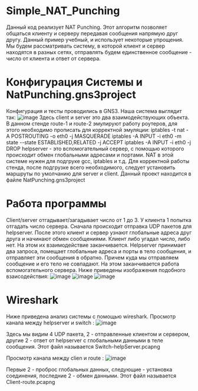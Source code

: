 # Simple_NAT_Punching
Данный код реализует NAT Punching. Этот алгоритм позволяет общаться клиенту и серверу передавая сообщения напрямую друг другу. Данный пример учебный, и использует некоторые упрощения. Мы будем рассматривать систему, в которой клиент и сервер находятся в разных сетях, отправлять будем единственное сообщение - число от клиента и ответ от сервера.
# Конфигурация Системы и NatPunching.gns3project
Конфигурация и тесты проводились в GNS3. Наша система выглядит так:
![image](https://github.com/denizzzzka/Simple_NAT_Punching/assets/91347518/41fa067b-87c0-4680-a929-fc509444b73f)
Здесь client и server это два взаимодействующих объекта. В данном стенде route-1 и route-2 эмулируют работу роутеров, для этого необходимо прописать для корректной эмуляции:
iptables -t nat -A POSTROUTING -o eth0 -j MASQUERADE
iptables -A INPUT -i eth0 -m state --state ESTABLISHED,RELATED -j ACCEPT
iptables -A INPUT -i eth0 -j DROP
helpserver - это вспомогательный сервер, с помощью которого происходит обмен глобальными адресами и портами. NAT в этой системе нужен для подгруке gcc, iptables и т.д.
Для корректной работы стенда, после подгрузке всего необходимого, следует установить маршруты по умолчанию для server и client. Данный проект находится в файле NatPunching.gns3project

# Работа программы
Client/server отгадывает/загадывает число от 1 до 3. У клиента 1 попытка отгадать число сервера. Сначала происходит отправка UDP пакетов для helpserver. После этого клиент и сервер узнают глобальные адреса друг друга и начинают обмен сообщениями. Клиент либо угадал число, либо нет. На этом их взаимодействие заканчивается.
Helpserver принимает два запроса, помещает глобальные адреса и порты в тело сообщения, и отправляет эти сообщения в обратно. Причем куда мы отправляем сообщение и его тело не совпадают. На этом заканчивается работа вспомогательного сервера.
Ниже приведены изображения подобного взаисодействия:
![image](https://github.com/denizzzzka/Simple_NAT_Punching/assets/91347518/f360c39f-63bd-4a7f-b65f-d86abb7abfff)
![image](https://github.com/denizzzzka/Simple_NAT_Punching/assets/91347518/47d869ed-66ee-48b1-9982-4108792c59f6)
![image](https://github.com/denizzzzka/Simple_NAT_Punching/assets/91347518/d399b30f-a5d5-46ea-88d5-0d0c94f8c6bf)


#  Wireshark
Ниже приведена анализ системы с помощью wireshark.
Просмотр канала между helpserver и switch :
![image](https://github.com/denizzzzka/Simple_NAT_Punching/assets/91347518/0aeec921-01af-4c30-829b-e6122f9ec4f6)

Здесь мы видим 4 UDP пакета, 2 - отправленные клиентом и сервером, другие 2 - ответ от helpserver с глобальными данными в теле сообщения.
Этот файл называется Switch-helpServer.pcapng

Просмотр канала между clien и route :
![image](https://github.com/denizzzzka/Simple_NAT_Punching/assets/91347518/f7bad121-95fb-4940-8bb5-23d70c021fb3)

Первые  2 - проброс глобальных данных, следующие - установка соединения, последние 2 - обмен данными.
Этот файл называется Client-route.pcapng
